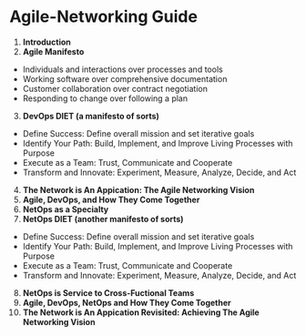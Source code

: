 # Agile-Networking Guide
1. **Introduction**
2. **Agile Manifesto**
  * Individuals and interactions over processes and tools
  * Working software over comprehensive documentation
  * Customer collaboration over contract negotiation
  * Responding to change over following a plan
3. **DevOps DIET (a manifesto of sorts)**
  * Define Success: Define overall mission and set iterative goals
  * Identify Your Path: Build, Implement, and Improve Living Processes with Purpose
  * Execute as a Team: Trust, Communicate and Cooperate
  * Transform and Innovate: Experiment, Measure, Analyze, Decide, and Act
4. **The Network is An Appication: The Agile Networking Vision**
5. **Agile, DevOps, and How They Come Together**
6. **NetOps as a Specialty**
7. **NetOps DIET (another manifesto of sorts)**
  * Define Success: Define overall mission and set iterative goals
  * Identify Your Path: Build, Implement, and Improve Living Processes with Purpose
  * Execute as a Team: Trust, Communicate and Cooperate
  * Transform and Innovate: Experiment, Measure, Analyze, Decide, and Act
8. **NetOps is Service to Cross-Fuctional Teams**
9. **Agile, DevOps, NetOps and How They Come Together**
10. **The Network is An Appication Revisited: Achieving The Agile Networking Vision**


